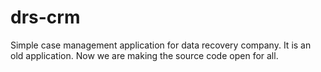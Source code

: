 # drs-crm
Simple case management application for data recovery company. It is an old application. Now we are making the source code open for all.
